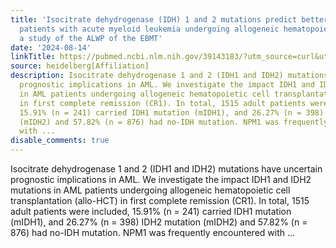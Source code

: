 ```yaml
---
title: 'Isocitrate dehydrogenase (IDH) 1 and 2 mutations predict better outcome in
  patients with acute myeloid leukemia undergoing allogeneic hematopoietic cell transplantation:
  a study of the ALWP of the EBMT'
date: '2024-08-14'
linkTitle: https://pubmed.ncbi.nlm.nih.gov/39143183/?utm_source=curl&utm_medium=rss&utm_campaign=pubmed-2&utm_content=1FakS-2QOkCT8HsMOQP1bCRQ4YzyumYOmxmF0moLsQ3dFB1E9V&fc=20220326224207&ff=20240815181506&v=2.18.0.post9+e462414
source: heidelberg[Affiliation]
description: Isocitrate dehydrogenase 1 and 2 (IDH1 and IDH2) mutations have uncertain
  prognostic implications in AML. We investigate the impact IDH1 and IDH2 mutations
  in AML patients undergoing allogeneic hematopoietic cell transplantation (allo-HCT)
  in first complete remission (CR1). In total, 1515 adult patients were included,
  15.91% (n = 241) carried IDH1 mutation (mIDH1), and 26.27% (n = 398) IDH2 mutation
  (mIDH2) and 57.82% (n = 876) had no-IDH mutation. NPM1 was frequently encountered
  with ...
disable_comments: true
---
```

Isocitrate dehydrogenase 1 and 2 (IDH1 and IDH2) mutations have uncertain prognostic implications in AML. We investigate the impact IDH1 and IDH2 mutations in AML patients undergoing allogeneic hematopoietic cell transplantation (allo-HCT) in first complete remission (CR1). In total, 1515 adult patients were included, 15.91% (n = 241) carried IDH1 mutation (mIDH1), and 26.27% (n = 398) IDH2 mutation (mIDH2) and 57.82% (n = 876) had no-IDH mutation. NPM1 was frequently encountered with ...